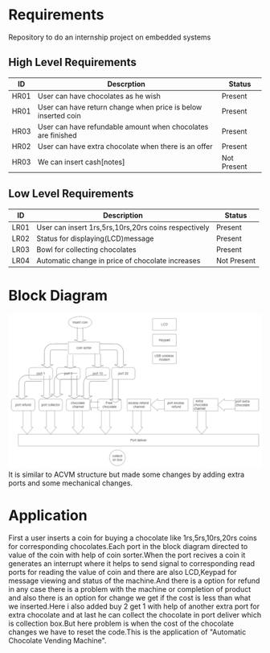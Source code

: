 # Requirements
Repository to do an internship project on embedded systems
## High Level Requirements
|ID|Descrption|Status|
|--|----------|------|
|HR01|User can have chocolates as he wish|Present|
|HR01|User can have return change when price is below inserted coin|Present|
|HR03|User can have refundable amount when chocolates are finished |Present|
|HR02|User can have extra chocolate when there is an offer|Present|
|HR03|We can insert cash[notes]|Not Present|

## Low Level Requirements
|ID|Description|Status|
|--|-----------|------|
|LR01|User can insert 1rs,5rs,10rs,20rs coins respectively|Present|
|LR02|Status for displaying(LCD)message|Present|
|LR03|Bowl for collecting chocolates|Present|
|LR04|Automatic change in price of chocolate increases|Not Present|
# Block Diagram
![Block Diagram of ACVM](./Block.jpg)
It is similar to ACVM structure but made some changes by adding extra ports and some mechanical changes.
# Application
First a user inserts a coin for buying a chocolate like 1rs,5rs,10rs,20rs coins for corresponding chocolates.Each port in the block diagram directed to value of the coin with help of coin sorter.When the port recives a coin it generates an interrupt where it helps to send signal to corresponding read ports for reading the value of coin and there are also LCD,Keypad for message viewing and status of the machine.And there is a option for refund in any case there is a problem with the machine or completion of product and also there is an option for change we get if the cost is less than what we inserted.Here i also added buy 2 get 1 with help of another extra port for extra chocolate and at last he can collect the chocolate in port deliver which is collection box.But here problem is when the cost of the chocolate changes we have to reset the code.This is the application of "Automatic Chocolate Vending Machine".
